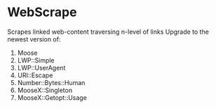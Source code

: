 WebScrape
=========

Scrapes linked web-content traversing n-level of links
Upgrade to the newest version of:
   1. Moose
   2. LWP::Simple
   3. LWP::UserAgent
   4. URI::Escape
   5. Number::Bytes::Human
   6. MooseX::Singleton
   7. MooseX::Getopt::Usage

